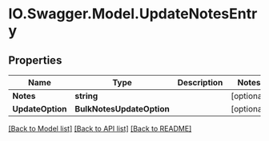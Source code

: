 # IO.Swagger.Model.UpdateNotesEntry
## Properties

Name | Type | Description | Notes
------------ | ------------- | ------------- | -------------
**Notes** | **string** |  | [optional] 
**UpdateOption** | **BulkNotesUpdateOption** |  | [optional] 

[[Back to Model list]](../README.md#documentation-for-models) [[Back to API list]](../README.md#documentation-for-api-endpoints) [[Back to README]](../README.md)

